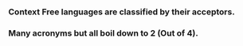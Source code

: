### Context Free languages are classified by their acceptors.
### Many acronyms but all boil down to 2 (Out of 4).
